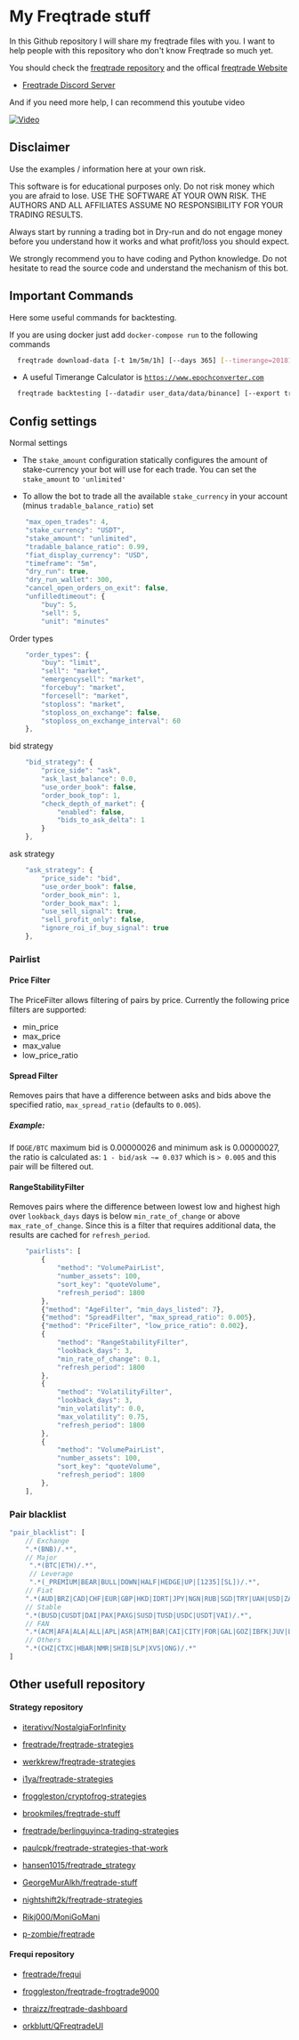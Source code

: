 # My Freqtrade stuff

In this Github repository I will share my freqtrade files with you.
I want to help people with this repository who don't know Freqtrade so much yet.

You should check the [freqtrade repository](https://github.com/freqtrade/freqtrade/) and the offical [freqtrade Website](https://www.freqtrade.io/en/latest/)

- [Freqtrade Discord Server](https://discord.gg/p7nuUNVfP7)

And if you need more help, I can recommend this youtube video

[![Video](https://i.ytimg.com/vi/wq3uLSDJxUQ/hqdefault.jpg?sqp=-oaymwEjCOADEI4CSFryq4qpAxUIARUAAAAAGAElAADIQj0AgKJDeAE=&rs=AOn4CLAq0Kl2t-u_Vruy8BSRQRxMSTvHKA)](https://www.youtube.com/watch?v=wq3uLSDJxUQ)

## Disclaimer

Use the examples / information here at your own risk.


This software is for educational purposes only. Do not risk money which
you are afraid to lose. USE THE SOFTWARE AT YOUR OWN RISK. THE AUTHORS
AND ALL AFFILIATES ASSUME NO RESPONSIBILITY FOR YOUR TRADING RESULTS.

Always start by running a trading bot in Dry-run and do not engage money
before you understand how it works and what profit/loss you should
expect.

We strongly recommend you to have coding and Python knowledge. Do not
hesitate to read the source code and understand the mechanism of this bot.


## Important Commands

Here some useful commands for backtesting.

If you are using docker just add ```docker-compose run``` to the following commands

```bash
  freqtrade download-data [-t 1m/5m/1h] [--days 365] [--timerange=20181110-20181113]
```
- A useful Timerange Calculator is [`https://www.epochconverter.com`](https://www.epochconverter.com)
```bash
  freqtrade backtesting [--datadir user_data/data/binance] [--export trades] [--strategy-list NASOSv4 RalliV1]
```

  
## Config settings

Normal settings

- The `stake_amount` configuration statically configures the amount of stake-currency your bot will use for each trade. You can set the `stake_amount` to `'unlimited'`

- To allow the bot to trade all the available `stake_currency` in your account (minus `tradable_balance_ratio`) set


```javascript
    "max_open_trades": 4,
    "stake_currency": "USDT",
    "stake_amount": "unlimited",
    "tradable_balance_ratio": 0.99,
    "fiat_display_currency": "USD",
    "timeframe": "5m",
    "dry_run": true,
    "dry_run_wallet": 300,
    "cancel_open_orders_on_exit": false,
    "unfilledtimeout": {
        "buy": 5,
        "sell": 5,
        "unit": "minutes"
```

Order types

```javascript
    "order_types": {
        "buy": "limit",
        "sell": "market",
        "emergencysell": "market",
        "forcebuy": "market",
        "forcesell": "market",
        "stoploss": "market",
        "stoploss_on_exchange": false,
        "stoploss_on_exchange_interval": 60
    },
```

bid strategy

```javascript
    "bid_strategy": {
        "price_side": "ask",
        "ask_last_balance": 0.0,
        "use_order_book": false,
        "order_book_top": 1,
        "check_depth_of_market": {
            "enabled": false,
            "bids_to_ask_delta": 1
        }
    },
```  

ask strategy

```javascript
    "ask_strategy": {
        "price_side": "bid",
        "use_order_book": false,
        "order_book_min": 1,
        "order_book_max": 1,
        "use_sell_signal": true,
        "sell_profit_only": false,
        "ignore_roi_if_buy_signal": true
    },
```  

### Pairlist



#### Price Filter

The PriceFilter allows filtering of pairs by price. Currently the following price filters are supported:

- min_price
- max_price
- max_value
- low_price_ratio

#### Spread Filter

Removes pairs that have a difference between asks and bids above the specified ratio, `max_spread_ratio` (defaults to `0.005`).

##### Example:

If `DOGE/BTC` maximum bid is 0.00000026 and minimum ask is 0.00000027, the ratio is calculated as: `1 - bid/ask ~= 0.037` which is `> 0.005` and this pair will be filtered out.

#### RangeStabilityFilter
Removes pairs where the difference between lowest low and highest high over `lookback_days` days is below `min_rate_of_change` or above `max_rate_of_change`. Since this is a filter that requires additional data, the results are cached for `refresh_period`.



```javascript
    "pairlists": [
        {
            "method": "VolumePairList",
            "number_assets": 100,
            "sort_key": "quoteVolume",
            "refresh_period": 1800
        },
        {"method": "AgeFilter", "min_days_listed": 7},
        {"method": "SpreadFilter", "max_spread_ratio": 0.005},
        {"method": "PriceFilter", "low_price_ratio": 0.002},
        {
            "method": "RangeStabilityFilter",
            "lookback_days": 3,
            "min_rate_of_change": 0.1,
            "refresh_period": 1800
        },
        {
            "method": "VolatilityFilter",
            "lookback_days": 3,
            "min_volatility": 0.0,
            "max_volatility": 0.75,
            "refresh_period": 1800
        },
        {
            "method": "VolumePairList",
            "number_assets": 100,
            "sort_key": "quoteVolume",
            "refresh_period": 1800
        },
    ],
```

### Pair blacklist
```javascript
"pair_blacklist": [
    // Exchange
    ".*(BNB)/.*",
    // Major
     ".*(BTC|ETH)/.*",
     // Leverage
     ".*(_PREMIUM|BEAR|BULL|DOWN|HALF|HEDGE|UP|[1235][SL])/.*",
    // Fiat
    ".*(AUD|BRZ|CAD|CHF|EUR|GBP|HKD|IDRT|JPY|NGN|RUB|SGD|TRY|UAH|USD|ZAR)/.*",
    // Stable
    ".*(BUSD|CUSDT|DAI|PAX|PAXG|SUSD|TUSD|USDC|USDT|VAI)/.*",
    // FAN
    ".*(ACM|AFA|ALA|ALL|APL|ASR|ATM|BAR|CAI|CITY|FOR|GAL|GOZ|IBFK|JUV|LEG|LOCK-1|NAVI|NMR|NOV|OG|PFL|PSG|ROUSH|STV|TH|TRA|UCH|UFC|YBO)/.*",
    // Others
    ".*(CHZ|CTXC|HBAR|NMR|SHIB|SLP|XVS|ONG)/.*"
]
```
## Other usefull repository 

#### Strategy repository

- [iterativv/NostalgiaForInfinity](https://github.com/iterativv/NostalgiaForInfinity)

- [freqtrade/freqtrade-strategies](https://github.com/freqtrade/freqtrade-strategies)

- [werkkrew/freqtrade-strategies](https://github.com/werkkrew/freqtrade-strategies)

- [i1ya/freqtrade-strategies](https://github.com/i1ya/freqtrade-strategies)

- [froggleston/cryptofrog-strategies](https://github.com/froggleston/cryptofrog-strategies)

- [brookmiles/freqtrade-stuff](https://github.com/brookmiles/freqtrade-stuff)

- [freqtrade/berlinguyinca-trading-strategies](https://github.com/freqtrade/berlinguyinca-trading-strategies)

- [paulcpk/freqtrade-strategies-that-work](https://github.com/paulcpk/freqtrade-strategies-that-work)

- [hansen1015/freqtrade_strategy](https://github.com/hansen1015/freqtrade_strategy)

- [GeorgeMurAlkh/freqtrade-stuff](https://github.com/GeorgeMurAlkh/freqtrade-stuff)

- [nightshift2k/freqtrade-strategies](https://github.com/nightshift2k/freqtrade-strategies)  

- [Rikj000/MoniGoMani](https://github.com/Rikj000/MoniGoMani)

- [p-zombie/freqtrade](https://github.com/p-zombie/freqtrade)

#### Frequi repository

- [freqtrade/frequi](https://github.com/freqtrade/frequi)

- [froggleston/freqtrade-frogtrade9000](https://github.com/froggleston/freqtrade-frogtrade9000)

- [thraizz/freqtrade-dashboard](https://github.com/thraizz/freqtrade-dashboard)

- [orkblutt/QFreqtradeUI](https://github.com/orkblutt/QFreqtradeUI)

